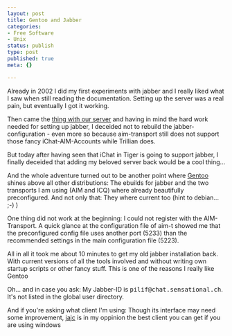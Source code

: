 ```yaml
---
layout: post
title: Gentoo and Jabber
categories:
- Free Software
- Unix
status: publish
type: post
published: true
meta: {}

---
```

<p>
Already in 2002 I did my first experiments with jabber and I really liked what I saw when still reading the documentation. Setting up the server was a real pain, but eventually I got it working. </p><p>
Then came the <a href="http://www.gnegg.ch/archives/110-Speed-up.html">thing with our server</a> and having in mind the hard work needed for setting up jabber, I deceided not to rebuild the jabber-configuration - even more so because aim-transport still does not support those fancy iChat-AIM-Accounts while Trillian does.</p>
<p>But today after having seen that iChat in Tiger is going to support jabber, I finally deceided that adding my beloved server back would be a cool thing...</p>
<p>And the whole adventure turned out to be another point where <a href="http://www.gentoo.org">Gentoo</a> shines above all other distributions: The ebuilds for jabber and the two transports I am using (AIM and ICQ) where already beautifully preconfigured. And not only that: They where current too (hint to debian... ;-) )</p>
<p>One thing did not work at the beginning: I could not register with the AIM-Transport. A quick glance at the configuration file of aim-t showed me that the preconfigured config file uses another port (5233) than the recommended settings in the main configuration file (5223).</p>
<p>All in all it took me about 10 minutes to get my old jabber installation back. With current versions of all the tools involved and without writing own startup scripts or other fancy stuff. This is one of the reasons I really like Gentoo</p>
<p>Oh... and in case you ask: My Jabber-ID is <tt>pilif@chat.sensational.ch</tt>. It's not listed in the global user directory.</p>
<p>And if you're asking what client I'm using: Though its interface may need some improvement, <a href="http://jajc.ksn.ru">jajc</a> is in my oppinion the best client you can get if you are using windows</p>
